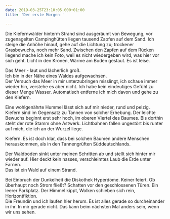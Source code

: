 ```yaml
---
date: 2019-03-25T23:10:05.000+01:00
title: 'Der erste Morgen '

---
```

Die Kiefernwälder hinterm Strand sind ausgeräumt von Bewegung, vor zugenagelten Campinghütten liegen tausend Zapfen auf dem Sand. Ich steige die Anhöhe hinauf, gehe auf die Lichtung zu; trockener Grasbewuchs, noch mehr Sand. Zwischen den Zapfen auf dem Rücken liegend mache ich kein Foto, weil es nicht wiedergeben wird, was hier vor sich geht. Licht in den Kronen, Wärme am Boden gestaut. Es ist leise.

Das Meer - laut und lächerlich groß.  
Ich bin in der Nähe eines Waldes aufgewachsen.  
Der Versuch das Meer in mir unterzubringen misslingt, ich schaue immer wieder hin, verstehe es aber nicht. Ich habe kein eindeutiges Gefühl zu dieser Menge Wasser. Automatisch entferne ich mich davon und gehe zu den Kiefern.

Eine wohlgenährte Hummel lässt sich auf mir nieder, rund und pelzig.  
Kiefern sind im Gegensatz zu Tannen von solcher Erhebung. Der leichte Bewuchs beginnt erst sehr hoch, im oberen Viertel des Baumes. Bis dorthin steht der rote Stamm ohne Astwerk. Lichtbahnen fallen ungestört bis runter auf mich, die ich an der Wurzel liege.

Kiefern. Es ist doch klar, dass bei solchen Bäumen andere Menschen herauskommen, als in den Tannengrüften Süddeutschlands.

Der Waldboden sinkt unter meinen Schritten ab und stellt sich hinter mir wieder auf. Hier deckt kein nasses, verschleimtes Laub die Erde unter Farnen.  
Das ist ein Wald auf einem Strand.

Bei Einbruch der Dunkelheit die Diskothek Hyperdome. Keiner feiert. Ob überhaupt noch Strom fließt? Schatten vor den geschlossenen Türen. Ein leerer Parkplatz. Der Himmel kippt, Wolken schieben sich rein, Horizontfiktion.  
Die Freundin und ich laufen hier herum. Es ist alles gerade so durcheinander in ihr. In mir gerade nicht. Das kann beim nächsten Mal anders sein, wenn wir uns sehen.